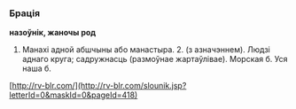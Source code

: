 ### Брація
**назоўнік, жаночы род**

1. Манахі адной абшчыны або манастыра. 2. (з азначэннем). Людзі аднаго круга; садружнасць (размоўнае жартаўлівае). Морская б. Уся наша б.

<a rel="author">[http://rv-blr.com/](http://rv-blr.com/slounik.jsp?letterId=0&maskId=0&pageId=418)</a>

